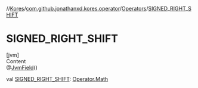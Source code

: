 //[Kores](../../index.md)/[com.github.jonathanxd.kores.operator](../index.md)/[Operators](index.md)/[SIGNED_RIGHT_SHIFT](-s-i-g-n-e-d_-r-i-g-h-t_-s-h-i-f-t.md)



# SIGNED_RIGHT_SHIFT  
[jvm]  
Content  
@[JvmField](https://kotlinlang.org/api/latest/jvm/stdlib/kotlin.jvm/-jvm-field/index.html)()  
  
val [SIGNED_RIGHT_SHIFT](-s-i-g-n-e-d_-r-i-g-h-t_-s-h-i-f-t.md): [Operator.Math](../-operator/-math/index.md)  



